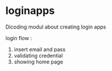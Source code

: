 # loginapps
Dicoding modul about creating login apps

login flow :

1. insert email and pass
2. validating credential
3. showing home page
